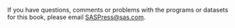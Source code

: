 If you have questions, comments or problems with the programs or datasets for this book, please email SASPress@sas.com.